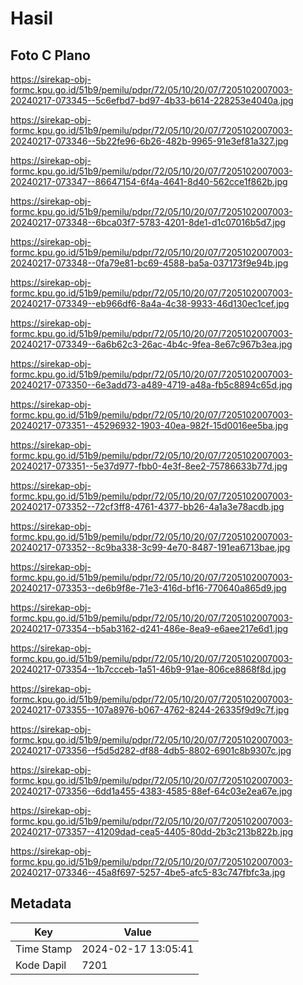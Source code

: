 # Hasil

## Foto C Plano

https://sirekap-obj-formc.kpu.go.id/51b9/pemilu/pdpr/72/05/10/20/07/7205102007003-20240217-073345--5c6efbd7-bd97-4b33-b614-228253e4040a.jpg

https://sirekap-obj-formc.kpu.go.id/51b9/pemilu/pdpr/72/05/10/20/07/7205102007003-20240217-073346--5b22fe96-6b26-482b-9965-91e3ef81a327.jpg

https://sirekap-obj-formc.kpu.go.id/51b9/pemilu/pdpr/72/05/10/20/07/7205102007003-20240217-073347--86647154-6f4a-4641-8d40-562cce1f862b.jpg

https://sirekap-obj-formc.kpu.go.id/51b9/pemilu/pdpr/72/05/10/20/07/7205102007003-20240217-073348--6bca03f7-5783-4201-8de1-d1c07016b5d7.jpg

https://sirekap-obj-formc.kpu.go.id/51b9/pemilu/pdpr/72/05/10/20/07/7205102007003-20240217-073348--0fa79e81-bc69-4588-ba5a-037173f9e94b.jpg

https://sirekap-obj-formc.kpu.go.id/51b9/pemilu/pdpr/72/05/10/20/07/7205102007003-20240217-073349--eb966df6-8a4a-4c38-9933-46d130ec1cef.jpg

https://sirekap-obj-formc.kpu.go.id/51b9/pemilu/pdpr/72/05/10/20/07/7205102007003-20240217-073349--6a6b62c3-26ac-4b4c-9fea-8e67c967b3ea.jpg

https://sirekap-obj-formc.kpu.go.id/51b9/pemilu/pdpr/72/05/10/20/07/7205102007003-20240217-073350--6e3add73-a489-4719-a48a-fb5c8894c65d.jpg

https://sirekap-obj-formc.kpu.go.id/51b9/pemilu/pdpr/72/05/10/20/07/7205102007003-20240217-073351--45296932-1903-40ea-982f-15d0016ee5ba.jpg

https://sirekap-obj-formc.kpu.go.id/51b9/pemilu/pdpr/72/05/10/20/07/7205102007003-20240217-073351--5e37d977-fbb0-4e3f-8ee2-75786633b77d.jpg

https://sirekap-obj-formc.kpu.go.id/51b9/pemilu/pdpr/72/05/10/20/07/7205102007003-20240217-073352--72cf3ff8-4761-4377-bb26-4a1a3e78acdb.jpg

https://sirekap-obj-formc.kpu.go.id/51b9/pemilu/pdpr/72/05/10/20/07/7205102007003-20240217-073352--8c9ba338-3c99-4e70-8487-191ea6713bae.jpg

https://sirekap-obj-formc.kpu.go.id/51b9/pemilu/pdpr/72/05/10/20/07/7205102007003-20240217-073353--de6b9f8e-71e3-416d-bf16-770640a865d9.jpg

https://sirekap-obj-formc.kpu.go.id/51b9/pemilu/pdpr/72/05/10/20/07/7205102007003-20240217-073354--b5ab3162-d241-486e-8ea9-e6aee217e6d1.jpg

https://sirekap-obj-formc.kpu.go.id/51b9/pemilu/pdpr/72/05/10/20/07/7205102007003-20240217-073354--1b7ccceb-1a51-46b9-91ae-806ce8868f8d.jpg

https://sirekap-obj-formc.kpu.go.id/51b9/pemilu/pdpr/72/05/10/20/07/7205102007003-20240217-073355--107a8976-b067-4762-8244-26335f9d9c7f.jpg

https://sirekap-obj-formc.kpu.go.id/51b9/pemilu/pdpr/72/05/10/20/07/7205102007003-20240217-073356--f5d5d282-df88-4db5-8802-6901c8b9307c.jpg

https://sirekap-obj-formc.kpu.go.id/51b9/pemilu/pdpr/72/05/10/20/07/7205102007003-20240217-073356--6dd1a455-4383-4585-88ef-64c03e2ea67e.jpg

https://sirekap-obj-formc.kpu.go.id/51b9/pemilu/pdpr/72/05/10/20/07/7205102007003-20240217-073357--41209dad-cea5-4405-80dd-2b3c213b822b.jpg

https://sirekap-obj-formc.kpu.go.id/51b9/pemilu/pdpr/72/05/10/20/07/7205102007003-20240217-073346--45a8f697-5257-4be5-afc5-83c747fbfc3a.jpg


## Metadata

| Key        | Value               |
| ---------- | ------------------- |
| Time Stamp | 2024-02-17 13:05:41 |
| Kode Dapil | 7201                |




